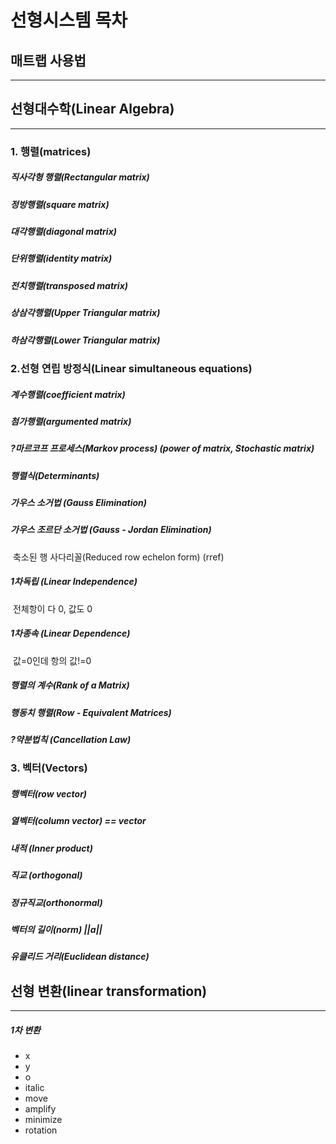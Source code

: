 # 선형시스템 목차



## 매트랩 사용법

---



## 선형대수학(Linear Algebra)

---

### 1. 행렬(matrices)

##### 직사각형 행렬(Rectangular matrix)

##### 정방행렬(square matrix)

##### 대각행렬(diagonal matrix)
##### 단위행렬(identity matrix)
##### 전치행렬(transposed matrix)

##### 상삼각행렬(Upper Triangular matrix)

##### 하삼각행렬(Lower Triangular matrix)

##### 

### 2.선형 연립 방정식(Linear simultaneous equations)

##### 계수행렬(coefficient matrix)

##### 첨가행렬(argumented matrix)

##### ?마르코프 프로세스(Markov process) (power of matrix, Stochastic matrix) 

##### 행렬식(Determinants)

##### 가우스 소거법 (Gauss Elimination)

##### 가우스 조르단 소거법 (Gauss - Jordan Elimination)

​	축소된 행 사다리꼴(Reduced row echelon form) (rref)

##### 1차독립 (Linear Independence)

​	전체항이 다 0, 값도 0

##### 1차종속 (Linear Dependence)

​	값=0인데 항의 값!=0

##### 행렬의 계수(Rank of a Matrix)

##### 행동치 행렬(Row - Equivalent Matrices)

##### ?약분법칙 (Cancellation Law)



### 3. 벡터(Vectors)

##### 행벡터(row vector)

##### 열벡터(column vector) == vector

##### 내적 (Inner product) 

##### 직교 (orthogonal)

##### 정규직교(orthonormal)

##### 벡터의 길이(norm) ||a||

##### 유클리드 거리(Euclidean distance)





## 선형 변환(linear transformation)

---

##### 1차 변환

- x
- y
- o
- italic
- move
- amplify
- minimize
- rotation